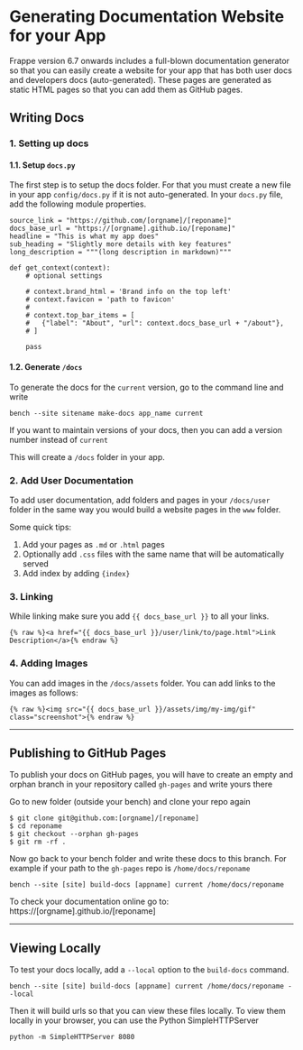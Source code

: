 # Generating Documentation Website for your App

Frappe version 6.7 onwards includes a full-blown documentation generator so that you can easily create a website for your app that has both user docs and developers docs (auto-generated). These pages are generated as static HTML pages so that you can add them as GitHub pages.

## Writing Docs

### 1. Setting up docs

#### 1.1. Setup `docs.py`

The first step is to setup the docs folder. For that you must create a new file in your app `config/docs.py` if it is not auto-generated. In your `docs.py` file, add the following module properties.


    source_link = "https://github.com/[orgname]/[reponame]"
    docs_base_url = "https://[orgname].github.io/[reponame]"
    headline = "This is what my app does"
    sub_heading = "Slightly more details with key features"
    long_description = """(long description in markdown)"""

    def get_context(context):
        # optional settings

        # context.brand_html = 'Brand info on the top left'
        # context.favicon = 'path to favicon'
        #
        # context.top_bar_items = [
        #   {"label": "About", "url": context.docs_base_url + "/about"},
        # ]

    	pass

#### 1.2. Generate `/docs`

To generate the docs for the `current` version, go to the command line and write

    bench --site sitename make-docs app_name current

If you want to maintain versions of your docs, then you can add a version number instead of `current`

This will create a `/docs` folder in your app.

### 2. Add User Documentation

To add user documentation, add folders and pages in your `/docs/user` folder in the same way you would build a website pages in the `www` folder.

Some quick tips:

1. Add your pages as `.md` or `.html` pages
2. Optionally add `.css` files with the same name that will be automatically served
3. Add index by adding `{index}`

### 3. Linking

While linking make sure you add `{{ docs_base_url }}` to all your links.


    {% raw %}<a href="{{ docs_base_url }}/user/link/to/page.html">Link Description</a>{% endraw %}


### 4. Adding Images

You can add images in the `/docs/assets` folder. You can add links to the images as follows:

    {% raw %}<img src="{{ docs_base_url }}/assets/img/my-img/gif" class="screenshot">{% endraw %}

---

## Publishing to GitHub Pages

To publish your docs on GitHub pages, you will have to create an empty and orphan branch in your repository called `gh-pages` and write yours there

Go to new folder (outside your bench) and clone your repo again

    $ git clone git@github.com:[orgname]/[reponame]
    $ cd reponame
    $ git checkout --orphan gh-pages
    $ git rm -rf .

Now go back to your bench folder and write these docs to this branch. For example if your path to the `gh-pages` repo is `/home/docs/reponame`

    bench --site [site] build-docs [appname] current /home/docs/reponame

To check your documentation online go to: https://[orgname].github.io/[reponame]

---

## Viewing Locally

To test your docs locally, add a `--local` option to the `build-docs` command.

    bench --site [site] build-docs [appname] current /home/docs/reponame --local

Then it will build urls so that you can view these files locally. To view them locally in your browser, you can use the Python SimpleHTTPServer

    python -m SimpleHTTPServer 8080
